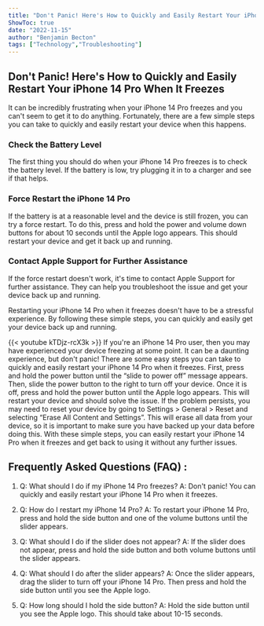 ```yaml
---
title: "Don't Panic! Here's How to Quickly and Easily Restart Your iPhone 14 Pro When It Freezes"
ShowToc: true 
date: "2022-11-15"
author: "Benjamin Becton" 
tags: ["Technology","Troubleshooting"]
---
```

## Don't Panic! Here's How to Quickly and Easily Restart Your iPhone 14 Pro When It Freezes

It can be incredibly frustrating when your iPhone 14 Pro freezes and you can't seem to get it to do anything. Fortunately, there are a few simple steps you can take to quickly and easily restart your device when this happens. 

### Check the Battery Level

The first thing you should do when your iPhone 14 Pro freezes is to check the battery level. If the battery is low, try plugging it in to a charger and see if that helps.

### Force Restart the iPhone 14 Pro

If the battery is at a reasonable level and the device is still frozen, you can try a force restart. To do this, press and hold the power and volume down buttons for about 10 seconds until the Apple logo appears. This should restart your device and get it back up and running.

### Contact Apple Support for Further Assistance

If the force restart doesn't work, it's time to contact Apple Support for further assistance. They can help you troubleshoot the issue and get your device back up and running.

Restarting your iPhone 14 Pro when it freezes doesn't have to be a stressful experience. By following these simple steps, you can quickly and easily get your device back up and running.

{{< youtube kTDjz-rcX3k >}} 
If you're an iPhone 14 Pro user, then you may have experienced your device freezing at some point. It can be a daunting experience, but don't panic! There are some easy steps you can take to quickly and easily restart your iPhone 14 Pro when it freezes. First, press and hold the power button until the “slide to power off” message appears. Then, slide the power button to the right to turn off your device. Once it is off, press and hold the power button until the Apple logo appears. This will restart your device and should solve the issue. If the problem persists, you may need to reset your device by going to Settings > General > Reset and selecting “Erase All Content and Settings”. This will erase all data from your device, so it is important to make sure you have backed up your data before doing this. With these simple steps, you can easily restart your iPhone 14 Pro when it freezes and get back to using it without any further issues.

## Frequently Asked Questions (FAQ) :
1. Q: What should I do if my iPhone 14 Pro freezes? 
A: Don't panic! You can quickly and easily restart your iPhone 14 Pro when it freezes.

2. Q: How do I restart my iPhone 14 Pro? 
A: To restart your iPhone 14 Pro, press and hold the side button and one of the volume buttons until the slider appears.

3. Q: What should I do if the slider does not appear? 
A: If the slider does not appear, press and hold the side button and both volume buttons until the slider appears.

4. Q: What should I do after the slider appears? 
A: Once the slider appears, drag the slider to turn off your iPhone 14 Pro. Then press and hold the side button until you see the Apple logo.

5. Q: How long should I hold the side button? 
A: Hold the side button until you see the Apple logo. This should take about 10-15 seconds.


